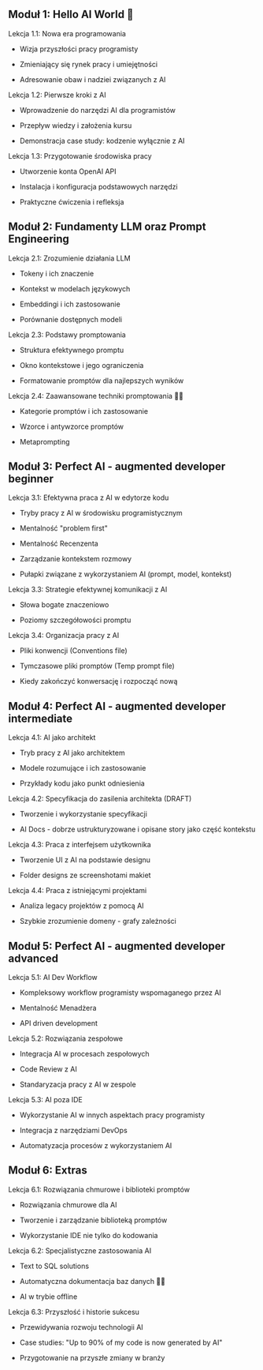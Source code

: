 ## Moduł 1: Hello AI World 🚀

Lekcja 1.1: Nowa era programowania

- Wizja przyszłości pracy programisty

- Zmieniający się rynek pracy i umiejętności

- Adresowanie obaw i nadziei związanych z AI

Lekcja 1.2: Pierwsze kroki z AI

- Wprowadzenie do narzędzi AI dla programistów

- Przepływ wiedzy i założenia kursu

- Demonstracja case study: kodzenie wyłącznie z AI

Lekcja 1.3: Przygotowanie środowiska pracy

- Utworzenie konta OpenAI API

- Instalacja i konfiguracja podstawowych narzędzi

- Praktyczne ćwiczenia i refleksja

## Moduł 2: Fundamenty LLM oraz Prompt Engineering

Lekcja 2.1: Zrozumienie działania LLM

- Tokeny i ich znaczenie

- Kontekst w modelach językowych

- Embeddingi i ich zastosowanie

- Porównanie dostępnych modeli

Lekcja 2.3: Podstawy promptowania

- Struktura efektywnego promptu

- Okno kontekstowe i jego ograniczenia

- Formatowanie promptów dla najlepszych wyników

Lekcja 2.4: Zaawansowane techniki promptowania 🧙‍♂️

- Kategorie promptów i ich zastosowanie

- Wzorce i antywzorce promptów

- Metaprompting
## Moduł 3: Perfect AI - augmented developer beginner

Lekcja 3.1: Efektywna praca z AI w edytorze kodu

- Tryby pracy z AI w środowisku programistycznym

- Mentalność "problem first"

- Mentalność Recenzenta

- Zarządzanie kontekstem rozmowy

- Pułapki związane z wykorzystaniem AI (prompt, model, kontekst)

Lekcja 3.3: Strategie efektywnej komunikacji z AI

- Słowa bogate znaczeniowo

- Poziomy szczegółowości promptu

Lekcja 3.4: Organizacja pracy z AI

- Pliki konwencji (Conventions file)

- Tymczasowe pliki promptów (Temp prompt file)

- Kiedy zakończyć konwersację i rozpocząć nową

## Moduł 4: Perfect AI - augmented developer intermediate

Lekcja 4.1: AI jako architekt

- Tryb pracy z AI jako architektem

- Modele rozumujące i ich zastosowanie

- Przykłady kodu jako punkt odniesienia

Lekcja 4.2: Specyfikacja do zasilenia architekta (DRAFT)

- Tworzenie i wykorzystanie specyfikacji

- AI Docs - dobrze ustrukturyzowane i opisane story jako część kontekstu

Lekcja 4.3: Praca z interfejsem użytkownika

- Tworzenie UI z AI na podstawie designu

- Folder designs ze screenshotami makiet

Lekcja 4.4: Praca z istniejącymi projektami

- Analiza legacy projektów z pomocą AI

- Szybkie zrozumienie domeny - grafy zależności

## Moduł 5: Perfect AI - augmented developer advanced

Lekcja 5.1: AI Dev Workflow

- Kompleksowy workflow programisty wspomaganego przez AI

- Mentalność Menadżera

- API driven development

Lekcja 5.2: Rozwiązania zespołowe

- Integracja AI w procesach zespołowych

- Code Review z AI

- Standaryzacja pracy z AI w zespole

Lekcja 5.3: AI poza IDE

- Wykorzystanie AI w innych aspektach pracy programisty

- Integracja z narzędziami DevOps

- Automatyzacja procesów z wykorzystaniem AI

## Moduł 6: Extras

Lekcja 6.1: Rozwiązania chmurowe i biblioteki promptów

- Rozwiązania chmurowe dla AI

- Tworzenie i zarządzanie biblioteką promptów

- Wykorzystanie IDE nie tylko do kodowania

Lekcja 6.2: Specjalistyczne zastosowania AI

- Text to SQL solutions

- Automatyczna dokumentacja baz danych 🧙‍♂️

- AI w trybie offline

Lekcja 6.3: Przyszłość i historie sukcesu

- Przewidywania rozwoju technologii AI

- Case studies: "Up to 90% of my code is now generated by AI"

- Przygotowanie na przyszłe zmiany w branży